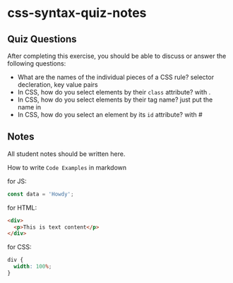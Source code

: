 # css-syntax-quiz-notes

## Quiz Questions

After completing this exercise, you should be able to discuss or answer the following questions:

- What are the names of the individual pieces of a CSS rule?
  selector decleration, key value pairs
- In CSS, how do you select elements by their `class` attribute?
  with .
- In CSS, how do you select elements by their tag name?
  just put the name in
- In CSS, how do you select an element by its `id` attribute?
  with #

## Notes

All student notes should be written here.

How to write `Code Examples` in markdown

for JS:

```javascript
const data = 'Howdy';
```

for HTML:

```html
<div>
  <p>This is text content</p>
</div>
```

for CSS:

```css
div {
  width: 100%;
}
```
